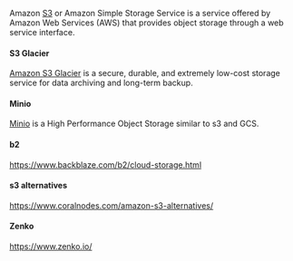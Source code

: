 
Amazon [S3](https://aws.amazon.com/s3/) or Amazon Simple Storage Service is a service offered by Amazon Web Services (AWS) that provides object storage through a web service interface. 

#### S3 Glacier

[Amazon S3 Glacier](https://aws.amazon.com/glacier/
) is a secure, durable, and extremely low-cost storage service for data archiving and long-term backup. 

#### Minio

[Minio](Minio) is a High Performance Object Storage similar to s3 and GCS.


#### b2

https://www.backblaze.com/b2/cloud-storage.html

#### s3 alternatives

https://www.coralnodes.com/amazon-s3-alternatives/

#### Zenko

https://www.zenko.io/